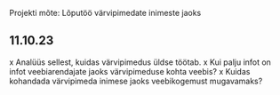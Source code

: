 Projekti mõte: Lõputöö värvipimedate inimeste jaoks


11.10.23
-----------

x Analüüs sellest, kuidas värvipimedus üldse töötab. 
x Kui palju infot on infot veebiarendajate jaoks värvipimeduse kohta veebis?
x Kuidas kohandada värvipimeda inimese jaoks veebikogemust mugavamaks?
